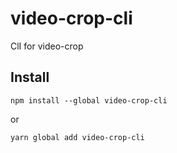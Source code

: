 # video-crop-cli

ClI for video-crop

## Install

`npm install --global video-crop-cli`

or 

`yarn global add video-crop-cli`
 
